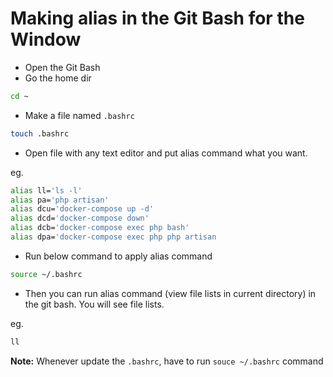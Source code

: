 # Making alias in the Git Bash for the Window

- Open the Git Bash
- Go the home dir
```sh
cd ~
```
- Make a file named `.bashrc`
```sh
touch .bashrc
```
- Open file with any text editor and put alias command what you want.

eg.
```sh
alias ll='ls -l'
alias pa='php artisan'
alias dcu='docker-compose up -d'
alias dcd='docker-compose down'
alias dcb='docker-compose exec php bash' 
alias dpa='docker-compose exec php php artisan
```
- Run below command to apply alias command
```sh
source ~/.bashrc
```
- Then you can run alias command (view file lists in current directory) in the git bash. You will see file lists.

eg.
```bash
ll
```

**Note:** Whenever update the `.bashrc`, have to run `souce ~/.bashrc` command

